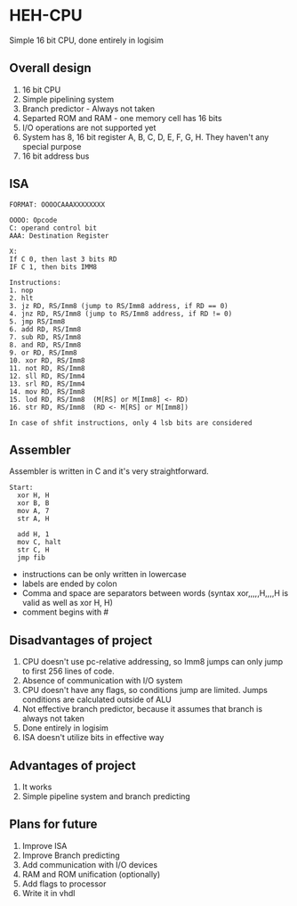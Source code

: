 # HEH-CPU
  Simple 16 bit CPU, done entirely in logisim
  
## Overall design
  1. 16 bit CPU
  2. Simple pipelining system
  3. Branch predictor - Always not taken
  4. Separted ROM and RAM - one memory cell has 16 bits
  5. I/O operations are not supported yet
  6. System has 8, 16 bit register A, B, C, D, E, F, G, H. They haven't any special purpose
  7. 16 bit address bus

## ISA
  ```
  FORMAT: OOOOCAAAXXXXXXXX

  OOOO: Opcode
  C: operand control bit
  AAA: Destination Register

  X:
  If C 0, then last 3 bits RD
  IF C 1, then bits IMM8

  Instructions:
  1. nop 
  2. hlt
  3. jz RD, RS/Imm8 (jump to RS/Imm8 address, if RD == 0)
  4. jnz RD, RS/Imm8 (jump to RS/Imm8 address, if RD != 0)
  5. jmp RS/Imm8
  6. add RD, RS/Imm8
  7. sub RD, RS/Imm8
  8. and RD, RS/Imm8
  9. or RD, RS/Imm8
  10. xor RD, RS/Imm8
  11. not RD, RS/Imm8
  12. sll RD, RS/Imm4
  13. srl RD, RS/Imm4
  14. mov RD, RS/Imm8
  15. lod RD, RS/Imm8  (M[RS] or M[Imm8] <- RD)
  16. str RD, RS/Imm8  (RD <- M[RS] or M[Imm8])

  In case of shfit instructions, only 4 lsb bits are considered
```

## Assembler
  Assembler is written in C and it's very straightforward.

  ```assembly
  Start:
	xor H, H
	xor B, B
	mov A, 7
	str A, H
	
	add H, 1
	mov C, halt
	str C, H
	jmp fib
```

  - instructions can be only written in lowercase
  - labels are ended by colon
  - Comma and space are separators between words (syntax xor,,,,,H,,,,H is valid as well as xor     H,    H)
  - comment begins with #

## Disadvantages of project 
  1. CPU doesn't use pc-relative addressing, so Imm8 jumps can only jump to first 256 lines of code.
  2. Absence of communication with I/O system
  3. CPU doesn't have any flags, so conditions jump are limited. Jumps conditions are calculated outside of ALU
  4. Not effective branch predictor, because it assumes that branch is always not taken
  5. Done entirely in logisim
  6. ISA doesn't utilize bits in effective way

## Advantages of project
  1. It works
  2. Simple pipeline system and branch predicting

## Plans for future
  1. Improve ISA
  2. Improve Branch predicting
  3. Add communication with I/O devices
  4. RAM and ROM unification (optionally)
  5. Add flags to processor  
  6. Write it in vhdl
